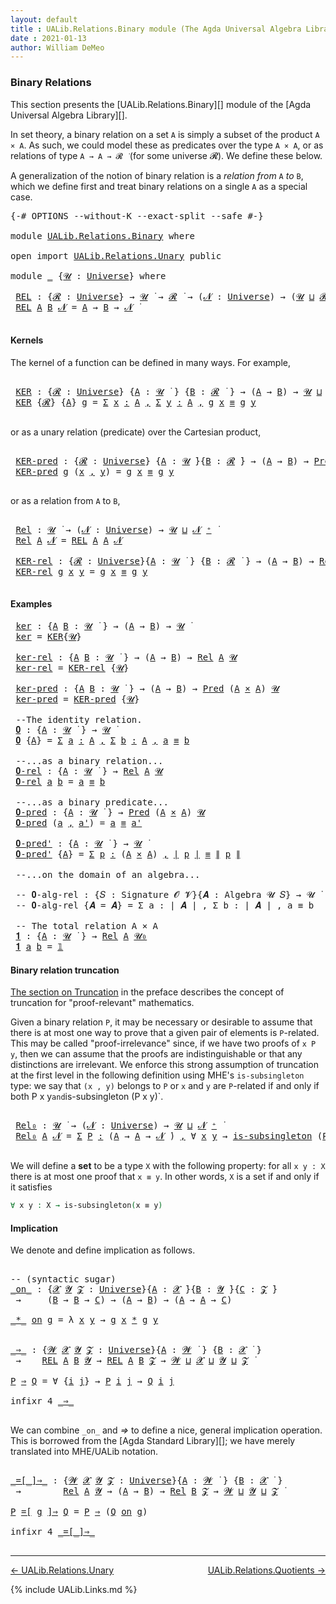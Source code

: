 ```yaml
---
layout: default
title : UALib.Relations.Binary module (The Agda Universal Algebra Library)
date : 2021-01-13
author: William DeMeo
---
```


### <a id="binary-relations">Binary Relations</a>

This section presents the [UALib.Relations.Binary][] module of the [Agda Universal Algebra Library][].

In set theory, a binary relation on a set `A` is simply a subset of the product `A × A`.  As such, we could model these as predicates over the type `A × A`, or as relations of type `A → A → 𝓡 ̇` (for some universe 𝓡). We define these below.

A generalization of the notion of binary relation is a *relation from* `A` *to* `B`, which we define first and treat binary relations on a single `A` as a special case.

<pre class="Agda">
<a id="721" class="Symbol">{-#</a> <a id="725" class="Keyword">OPTIONS</a> <a id="733" class="Pragma">--without-K</a> <a id="745" class="Pragma">--exact-split</a> <a id="759" class="Pragma">--safe</a> <a id="766" class="Symbol">#-}</a>

<a id="771" class="Keyword">module</a> <a id="778" href="UALib.Relations.Binary.html" class="Module">UALib.Relations.Binary</a> <a id="801" class="Keyword">where</a>

<a id="808" class="Keyword">open</a> <a id="813" class="Keyword">import</a> <a id="820" href="UALib.Relations.Unary.html" class="Module">UALib.Relations.Unary</a> <a id="842" class="Keyword">public</a>

<a id="850" class="Keyword">module</a> <a id="857" href="UALib.Relations.Binary.html#857" class="Module">_</a> <a id="859" class="Symbol">{</a><a id="860" href="UALib.Relations.Binary.html#860" class="Bound">𝓤</a> <a id="862" class="Symbol">:</a> <a id="864" href="universes.html#551" class="Postulate">Universe</a><a id="872" class="Symbol">}</a> <a id="874" class="Keyword">where</a>

 <a id="882" href="UALib.Relations.Binary.html#882" class="Function">REL</a> <a id="886" class="Symbol">:</a> <a id="888" class="Symbol">{</a><a id="889" href="UALib.Relations.Binary.html#889" class="Bound">𝓡</a> <a id="891" class="Symbol">:</a> <a id="893" href="universes.html#551" class="Postulate">Universe</a><a id="901" class="Symbol">}</a> <a id="903" class="Symbol">→</a> <a id="905" href="UALib.Relations.Binary.html#860" class="Bound">𝓤</a> <a id="907" href="universes.html#758" class="Function Operator">̇</a> <a id="909" class="Symbol">→</a> <a id="911" href="UALib.Relations.Binary.html#889" class="Bound">𝓡</a> <a id="913" href="universes.html#758" class="Function Operator">̇</a> <a id="915" class="Symbol">→</a> <a id="917" class="Symbol">(</a><a id="918" href="UALib.Relations.Binary.html#918" class="Bound">𝓝</a> <a id="920" class="Symbol">:</a> <a id="922" href="universes.html#551" class="Postulate">Universe</a><a id="930" class="Symbol">)</a> <a id="932" class="Symbol">→</a> <a id="934" class="Symbol">(</a><a id="935" href="UALib.Relations.Binary.html#860" class="Bound">𝓤</a> <a id="937" href="Agda.Primitive.html#636" class="Primitive Operator">⊔</a> <a id="939" href="UALib.Relations.Binary.html#889" class="Bound">𝓡</a> <a id="941" href="Agda.Primitive.html#636" class="Primitive Operator">⊔</a> <a id="943" href="UALib.Relations.Binary.html#918" class="Bound">𝓝</a> <a id="945" href="universes.html#527" class="Primitive Operator">⁺</a><a id="946" class="Symbol">)</a> <a id="948" href="universes.html#758" class="Function Operator">̇</a>
 <a id="951" href="UALib.Relations.Binary.html#882" class="Function">REL</a> <a id="955" href="UALib.Relations.Binary.html#955" class="Bound">A</a> <a id="957" href="UALib.Relations.Binary.html#957" class="Bound">B</a> <a id="959" href="UALib.Relations.Binary.html#959" class="Bound">𝓝</a> <a id="961" class="Symbol">=</a> <a id="963" href="UALib.Relations.Binary.html#955" class="Bound">A</a> <a id="965" class="Symbol">→</a> <a id="967" href="UALib.Relations.Binary.html#957" class="Bound">B</a> <a id="969" class="Symbol">→</a> <a id="971" href="UALib.Relations.Binary.html#959" class="Bound">𝓝</a> <a id="973" href="universes.html#758" class="Function Operator">̇</a>

</pre>


#### <a id="kernels">Kernels</a>

The kernel of a function can be defined in many ways. For example,

<pre class="Agda">

 <a id="1106" href="UALib.Relations.Binary.html#1106" class="Function">KER</a> <a id="1110" class="Symbol">:</a> <a id="1112" class="Symbol">{</a><a id="1113" href="UALib.Relations.Binary.html#1113" class="Bound">𝓡</a> <a id="1115" class="Symbol">:</a> <a id="1117" href="universes.html#551" class="Postulate">Universe</a><a id="1125" class="Symbol">}</a> <a id="1127" class="Symbol">{</a><a id="1128" href="UALib.Relations.Binary.html#1128" class="Bound">A</a> <a id="1130" class="Symbol">:</a> <a id="1132" href="UALib.Relations.Binary.html#860" class="Bound">𝓤</a> <a id="1134" href="universes.html#758" class="Function Operator">̇</a> <a id="1136" class="Symbol">}</a> <a id="1138" class="Symbol">{</a><a id="1139" href="UALib.Relations.Binary.html#1139" class="Bound">B</a> <a id="1141" class="Symbol">:</a> <a id="1143" href="UALib.Relations.Binary.html#1113" class="Bound">𝓡</a> <a id="1145" href="universes.html#758" class="Function Operator">̇</a> <a id="1147" class="Symbol">}</a> <a id="1149" class="Symbol">→</a> <a id="1151" class="Symbol">(</a><a id="1152" href="UALib.Relations.Binary.html#1128" class="Bound">A</a> <a id="1154" class="Symbol">→</a> <a id="1156" href="UALib.Relations.Binary.html#1139" class="Bound">B</a><a id="1157" class="Symbol">)</a> <a id="1159" class="Symbol">→</a> <a id="1161" href="UALib.Relations.Binary.html#860" class="Bound">𝓤</a> <a id="1163" href="Agda.Primitive.html#636" class="Primitive Operator">⊔</a> <a id="1165" href="UALib.Relations.Binary.html#1113" class="Bound">𝓡</a> <a id="1167" href="universes.html#758" class="Function Operator">̇</a>
 <a id="1170" href="UALib.Relations.Binary.html#1106" class="Function">KER</a> <a id="1174" class="Symbol">{</a><a id="1175" href="UALib.Relations.Binary.html#1175" class="Bound">𝓡</a><a id="1176" class="Symbol">}</a> <a id="1178" class="Symbol">{</a><a id="1179" href="UALib.Relations.Binary.html#1179" class="Bound">A</a><a id="1180" class="Symbol">}</a> <a id="1182" href="UALib.Relations.Binary.html#1182" class="Bound">g</a> <a id="1184" class="Symbol">=</a> <a id="1186" href="MGS-MLTT.html#3074" class="Function">Σ</a> <a id="1188" href="UALib.Relations.Binary.html#1188" class="Bound">x</a> <a id="1190" href="MGS-MLTT.html#3074" class="Function">꞉</a> <a id="1192" href="UALib.Relations.Binary.html#1179" class="Bound">A</a> <a id="1194" href="MGS-MLTT.html#3074" class="Function">,</a> <a id="1196" href="MGS-MLTT.html#3074" class="Function">Σ</a> <a id="1198" href="UALib.Relations.Binary.html#1198" class="Bound">y</a> <a id="1200" href="MGS-MLTT.html#3074" class="Function">꞉</a> <a id="1202" href="UALib.Relations.Binary.html#1179" class="Bound">A</a> <a id="1204" href="MGS-MLTT.html#3074" class="Function">,</a> <a id="1206" href="UALib.Relations.Binary.html#1182" class="Bound">g</a> <a id="1208" href="UALib.Relations.Binary.html#1188" class="Bound">x</a> <a id="1210" href="UALib.Prelude.Preliminaries.html#5556" class="Datatype Operator">≡</a> <a id="1212" href="UALib.Relations.Binary.html#1182" class="Bound">g</a> <a id="1214" href="UALib.Relations.Binary.html#1198" class="Bound">y</a>

</pre>

or as a unary relation (predicate) over the Cartesian product,

<pre class="Agda">

 <a id="1308" href="UALib.Relations.Binary.html#1308" class="Function">KER-pred</a> <a id="1317" class="Symbol">:</a> <a id="1319" class="Symbol">{</a><a id="1320" href="UALib.Relations.Binary.html#1320" class="Bound">𝓡</a> <a id="1322" class="Symbol">:</a> <a id="1324" href="universes.html#551" class="Postulate">Universe</a><a id="1332" class="Symbol">}</a> <a id="1334" class="Symbol">{</a><a id="1335" href="UALib.Relations.Binary.html#1335" class="Bound">A</a> <a id="1337" class="Symbol">:</a> <a id="1339" href="UALib.Relations.Binary.html#860" class="Bound">𝓤</a> <a id="1341" href="universes.html#758" class="Function Operator">̇</a><a id="1342" class="Symbol">}{</a><a id="1344" href="UALib.Relations.Binary.html#1344" class="Bound">B</a> <a id="1346" class="Symbol">:</a> <a id="1348" href="UALib.Relations.Binary.html#1320" class="Bound">𝓡</a> <a id="1350" href="universes.html#758" class="Function Operator">̇</a><a id="1351" class="Symbol">}</a> <a id="1353" class="Symbol">→</a> <a id="1355" class="Symbol">(</a><a id="1356" href="UALib.Relations.Binary.html#1335" class="Bound">A</a> <a id="1358" class="Symbol">→</a> <a id="1360" href="UALib.Relations.Binary.html#1344" class="Bound">B</a><a id="1361" class="Symbol">)</a> <a id="1363" class="Symbol">→</a> <a id="1365" href="UALib.Relations.Unary.html#1071" class="Function">Pred</a> <a id="1370" class="Symbol">(</a><a id="1371" href="UALib.Relations.Binary.html#1335" class="Bound">A</a> <a id="1373" href="MGS-MLTT.html#3515" class="Function Operator">×</a> <a id="1375" href="UALib.Relations.Binary.html#1335" class="Bound">A</a><a id="1376" class="Symbol">)</a> <a id="1378" href="UALib.Relations.Binary.html#1320" class="Bound">𝓡</a>
 <a id="1381" href="UALib.Relations.Binary.html#1308" class="Function">KER-pred</a> <a id="1390" href="UALib.Relations.Binary.html#1390" class="Bound">g</a> <a id="1392" class="Symbol">(</a><a id="1393" href="UALib.Relations.Binary.html#1393" class="Bound">x</a> <a id="1395" href="UALib.Prelude.Preliminaries.html#5665" class="InductiveConstructor Operator">,</a> <a id="1397" href="UALib.Relations.Binary.html#1397" class="Bound">y</a><a id="1398" class="Symbol">)</a> <a id="1400" class="Symbol">=</a> <a id="1402" href="UALib.Relations.Binary.html#1390" class="Bound">g</a> <a id="1404" href="UALib.Relations.Binary.html#1393" class="Bound">x</a> <a id="1406" href="UALib.Prelude.Preliminaries.html#5556" class="Datatype Operator">≡</a> <a id="1408" href="UALib.Relations.Binary.html#1390" class="Bound">g</a> <a id="1410" href="UALib.Relations.Binary.html#1397" class="Bound">y</a>

</pre>

or as a relation from `A` to `B`,

<pre class="Agda">

 <a id="1475" href="UALib.Relations.Binary.html#1475" class="Function">Rel</a> <a id="1479" class="Symbol">:</a> <a id="1481" href="UALib.Relations.Binary.html#860" class="Bound">𝓤</a> <a id="1483" href="universes.html#758" class="Function Operator">̇</a> <a id="1485" class="Symbol">→</a> <a id="1487" class="Symbol">(</a><a id="1488" href="UALib.Relations.Binary.html#1488" class="Bound">𝓝</a> <a id="1490" class="Symbol">:</a> <a id="1492" href="universes.html#551" class="Postulate">Universe</a><a id="1500" class="Symbol">)</a> <a id="1502" class="Symbol">→</a> <a id="1504" href="UALib.Relations.Binary.html#860" class="Bound">𝓤</a> <a id="1506" href="Agda.Primitive.html#636" class="Primitive Operator">⊔</a> <a id="1508" href="UALib.Relations.Binary.html#1488" class="Bound">𝓝</a> <a id="1510" href="universes.html#527" class="Primitive Operator">⁺</a> <a id="1512" href="universes.html#758" class="Function Operator">̇</a>
 <a id="1515" href="UALib.Relations.Binary.html#1475" class="Function">Rel</a> <a id="1519" href="UALib.Relations.Binary.html#1519" class="Bound">A</a> <a id="1521" href="UALib.Relations.Binary.html#1521" class="Bound">𝓝</a> <a id="1523" class="Symbol">=</a> <a id="1525" href="UALib.Relations.Binary.html#882" class="Function">REL</a> <a id="1529" href="UALib.Relations.Binary.html#1519" class="Bound">A</a> <a id="1531" href="UALib.Relations.Binary.html#1519" class="Bound">A</a> <a id="1533" href="UALib.Relations.Binary.html#1521" class="Bound">𝓝</a>

 <a id="1537" href="UALib.Relations.Binary.html#1537" class="Function">KER-rel</a> <a id="1545" class="Symbol">:</a> <a id="1547" class="Symbol">{</a><a id="1548" href="UALib.Relations.Binary.html#1548" class="Bound">𝓡</a> <a id="1550" class="Symbol">:</a> <a id="1552" href="universes.html#551" class="Postulate">Universe</a><a id="1560" class="Symbol">}{</a><a id="1562" href="UALib.Relations.Binary.html#1562" class="Bound">A</a> <a id="1564" class="Symbol">:</a> <a id="1566" href="UALib.Relations.Binary.html#860" class="Bound">𝓤</a> <a id="1568" href="universes.html#758" class="Function Operator">̇</a> <a id="1570" class="Symbol">}</a> <a id="1572" class="Symbol">{</a><a id="1573" href="UALib.Relations.Binary.html#1573" class="Bound">B</a> <a id="1575" class="Symbol">:</a> <a id="1577" href="UALib.Relations.Binary.html#1548" class="Bound">𝓡</a> <a id="1579" href="universes.html#758" class="Function Operator">̇</a> <a id="1581" class="Symbol">}</a> <a id="1583" class="Symbol">→</a> <a id="1585" class="Symbol">(</a><a id="1586" href="UALib.Relations.Binary.html#1562" class="Bound">A</a> <a id="1588" class="Symbol">→</a> <a id="1590" href="UALib.Relations.Binary.html#1573" class="Bound">B</a><a id="1591" class="Symbol">)</a> <a id="1593" class="Symbol">→</a> <a id="1595" href="UALib.Relations.Binary.html#1475" class="Function">Rel</a> <a id="1599" href="UALib.Relations.Binary.html#1562" class="Bound">A</a> <a id="1601" href="UALib.Relations.Binary.html#1548" class="Bound">𝓡</a>
 <a id="1604" href="UALib.Relations.Binary.html#1537" class="Function">KER-rel</a> <a id="1612" href="UALib.Relations.Binary.html#1612" class="Bound">g</a> <a id="1614" href="UALib.Relations.Binary.html#1614" class="Bound">x</a> <a id="1616" href="UALib.Relations.Binary.html#1616" class="Bound">y</a> <a id="1618" class="Symbol">=</a> <a id="1620" href="UALib.Relations.Binary.html#1612" class="Bound">g</a> <a id="1622" href="UALib.Relations.Binary.html#1614" class="Bound">x</a> <a id="1624" href="UALib.Prelude.Preliminaries.html#5556" class="Datatype Operator">≡</a> <a id="1626" href="UALib.Relations.Binary.html#1612" class="Bound">g</a> <a id="1628" href="UALib.Relations.Binary.html#1616" class="Bound">y</a>

</pre>

#### <a id="examples">Examples</a>

<pre class="Agda">
 <a id="1693" href="UALib.Relations.Binary.html#1693" class="Function">ker</a> <a id="1697" class="Symbol">:</a> <a id="1699" class="Symbol">{</a><a id="1700" href="UALib.Relations.Binary.html#1700" class="Bound">A</a> <a id="1702" href="UALib.Relations.Binary.html#1702" class="Bound">B</a> <a id="1704" class="Symbol">:</a> <a id="1706" href="UALib.Relations.Binary.html#860" class="Bound">𝓤</a> <a id="1708" href="universes.html#758" class="Function Operator">̇</a> <a id="1710" class="Symbol">}</a> <a id="1712" class="Symbol">→</a> <a id="1714" class="Symbol">(</a><a id="1715" href="UALib.Relations.Binary.html#1700" class="Bound">A</a> <a id="1717" class="Symbol">→</a> <a id="1719" href="UALib.Relations.Binary.html#1702" class="Bound">B</a><a id="1720" class="Symbol">)</a> <a id="1722" class="Symbol">→</a> <a id="1724" href="UALib.Relations.Binary.html#860" class="Bound">𝓤</a> <a id="1726" href="universes.html#758" class="Function Operator">̇</a>
 <a id="1729" href="UALib.Relations.Binary.html#1693" class="Function">ker</a> <a id="1733" class="Symbol">=</a> <a id="1735" href="UALib.Relations.Binary.html#1106" class="Function">KER</a><a id="1738" class="Symbol">{</a><a id="1739" href="UALib.Relations.Binary.html#860" class="Bound">𝓤</a><a id="1740" class="Symbol">}</a>

 <a id="1744" href="UALib.Relations.Binary.html#1744" class="Function">ker-rel</a> <a id="1752" class="Symbol">:</a> <a id="1754" class="Symbol">{</a><a id="1755" href="UALib.Relations.Binary.html#1755" class="Bound">A</a> <a id="1757" href="UALib.Relations.Binary.html#1757" class="Bound">B</a> <a id="1759" class="Symbol">:</a> <a id="1761" href="UALib.Relations.Binary.html#860" class="Bound">𝓤</a> <a id="1763" href="universes.html#758" class="Function Operator">̇</a> <a id="1765" class="Symbol">}</a> <a id="1767" class="Symbol">→</a> <a id="1769" class="Symbol">(</a><a id="1770" href="UALib.Relations.Binary.html#1755" class="Bound">A</a> <a id="1772" class="Symbol">→</a> <a id="1774" href="UALib.Relations.Binary.html#1757" class="Bound">B</a><a id="1775" class="Symbol">)</a> <a id="1777" class="Symbol">→</a> <a id="1779" href="UALib.Relations.Binary.html#1475" class="Function">Rel</a> <a id="1783" href="UALib.Relations.Binary.html#1755" class="Bound">A</a> <a id="1785" href="UALib.Relations.Binary.html#860" class="Bound">𝓤</a>
 <a id="1788" href="UALib.Relations.Binary.html#1744" class="Function">ker-rel</a> <a id="1796" class="Symbol">=</a> <a id="1798" href="UALib.Relations.Binary.html#1537" class="Function">KER-rel</a> <a id="1806" class="Symbol">{</a><a id="1807" href="UALib.Relations.Binary.html#860" class="Bound">𝓤</a><a id="1808" class="Symbol">}</a>

 <a id="1812" href="UALib.Relations.Binary.html#1812" class="Function">ker-pred</a> <a id="1821" class="Symbol">:</a> <a id="1823" class="Symbol">{</a><a id="1824" href="UALib.Relations.Binary.html#1824" class="Bound">A</a> <a id="1826" href="UALib.Relations.Binary.html#1826" class="Bound">B</a> <a id="1828" class="Symbol">:</a> <a id="1830" href="UALib.Relations.Binary.html#860" class="Bound">𝓤</a> <a id="1832" href="universes.html#758" class="Function Operator">̇</a> <a id="1834" class="Symbol">}</a> <a id="1836" class="Symbol">→</a> <a id="1838" class="Symbol">(</a><a id="1839" href="UALib.Relations.Binary.html#1824" class="Bound">A</a> <a id="1841" class="Symbol">→</a> <a id="1843" href="UALib.Relations.Binary.html#1826" class="Bound">B</a><a id="1844" class="Symbol">)</a> <a id="1846" class="Symbol">→</a> <a id="1848" href="UALib.Relations.Unary.html#1071" class="Function">Pred</a> <a id="1853" class="Symbol">(</a><a id="1854" href="UALib.Relations.Binary.html#1824" class="Bound">A</a> <a id="1856" href="MGS-MLTT.html#3515" class="Function Operator">×</a> <a id="1858" href="UALib.Relations.Binary.html#1824" class="Bound">A</a><a id="1859" class="Symbol">)</a> <a id="1861" href="UALib.Relations.Binary.html#860" class="Bound">𝓤</a>
 <a id="1864" href="UALib.Relations.Binary.html#1812" class="Function">ker-pred</a> <a id="1873" class="Symbol">=</a> <a id="1875" href="UALib.Relations.Binary.html#1308" class="Function">KER-pred</a> <a id="1884" class="Symbol">{</a><a id="1885" href="UALib.Relations.Binary.html#860" class="Bound">𝓤</a><a id="1886" class="Symbol">}</a>

 <a id="1890" class="Comment">--The identity relation.</a>
 <a id="1916" href="UALib.Relations.Binary.html#1916" class="Function">𝟎</a> <a id="1918" class="Symbol">:</a> <a id="1920" class="Symbol">{</a><a id="1921" href="UALib.Relations.Binary.html#1921" class="Bound">A</a> <a id="1923" class="Symbol">:</a> <a id="1925" href="UALib.Relations.Binary.html#860" class="Bound">𝓤</a> <a id="1927" href="universes.html#758" class="Function Operator">̇</a> <a id="1929" class="Symbol">}</a> <a id="1931" class="Symbol">→</a> <a id="1933" href="UALib.Relations.Binary.html#860" class="Bound">𝓤</a> <a id="1935" href="universes.html#758" class="Function Operator">̇</a>
 <a id="1938" href="UALib.Relations.Binary.html#1916" class="Function">𝟎</a> <a id="1940" class="Symbol">{</a><a id="1941" href="UALib.Relations.Binary.html#1941" class="Bound">A</a><a id="1942" class="Symbol">}</a> <a id="1944" class="Symbol">=</a> <a id="1946" href="MGS-MLTT.html#3074" class="Function">Σ</a> <a id="1948" href="UALib.Relations.Binary.html#1948" class="Bound">a</a> <a id="1950" href="MGS-MLTT.html#3074" class="Function">꞉</a> <a id="1952" href="UALib.Relations.Binary.html#1941" class="Bound">A</a> <a id="1954" href="MGS-MLTT.html#3074" class="Function">,</a> <a id="1956" href="MGS-MLTT.html#3074" class="Function">Σ</a> <a id="1958" href="UALib.Relations.Binary.html#1958" class="Bound">b</a> <a id="1960" href="MGS-MLTT.html#3074" class="Function">꞉</a> <a id="1962" href="UALib.Relations.Binary.html#1941" class="Bound">A</a> <a id="1964" href="MGS-MLTT.html#3074" class="Function">,</a> <a id="1966" href="UALib.Relations.Binary.html#1948" class="Bound">a</a> <a id="1968" href="UALib.Prelude.Preliminaries.html#5556" class="Datatype Operator">≡</a> <a id="1970" href="UALib.Relations.Binary.html#1958" class="Bound">b</a>

 <a id="1974" class="Comment">--...as a binary relation...</a>
 <a id="2004" href="UALib.Relations.Binary.html#2004" class="Function">𝟎-rel</a> <a id="2010" class="Symbol">:</a> <a id="2012" class="Symbol">{</a><a id="2013" href="UALib.Relations.Binary.html#2013" class="Bound">A</a> <a id="2015" class="Symbol">:</a> <a id="2017" href="UALib.Relations.Binary.html#860" class="Bound">𝓤</a> <a id="2019" href="universes.html#758" class="Function Operator">̇</a> <a id="2021" class="Symbol">}</a> <a id="2023" class="Symbol">→</a> <a id="2025" href="UALib.Relations.Binary.html#1475" class="Function">Rel</a> <a id="2029" href="UALib.Relations.Binary.html#2013" class="Bound">A</a> <a id="2031" href="UALib.Relations.Binary.html#860" class="Bound">𝓤</a>
 <a id="2034" href="UALib.Relations.Binary.html#2004" class="Function">𝟎-rel</a> <a id="2040" href="UALib.Relations.Binary.html#2040" class="Bound">a</a> <a id="2042" href="UALib.Relations.Binary.html#2042" class="Bound">b</a> <a id="2044" class="Symbol">=</a> <a id="2046" href="UALib.Relations.Binary.html#2040" class="Bound">a</a> <a id="2048" href="UALib.Prelude.Preliminaries.html#5556" class="Datatype Operator">≡</a> <a id="2050" href="UALib.Relations.Binary.html#2042" class="Bound">b</a>

 <a id="2054" class="Comment">--...as a binary predicate...</a>
 <a id="2085" href="UALib.Relations.Binary.html#2085" class="Function">𝟎-pred</a> <a id="2092" class="Symbol">:</a> <a id="2094" class="Symbol">{</a><a id="2095" href="UALib.Relations.Binary.html#2095" class="Bound">A</a> <a id="2097" class="Symbol">:</a> <a id="2099" href="UALib.Relations.Binary.html#860" class="Bound">𝓤</a> <a id="2101" href="universes.html#758" class="Function Operator">̇</a> <a id="2103" class="Symbol">}</a> <a id="2105" class="Symbol">→</a> <a id="2107" href="UALib.Relations.Unary.html#1071" class="Function">Pred</a> <a id="2112" class="Symbol">(</a><a id="2113" href="UALib.Relations.Binary.html#2095" class="Bound">A</a> <a id="2115" href="MGS-MLTT.html#3515" class="Function Operator">×</a> <a id="2117" href="UALib.Relations.Binary.html#2095" class="Bound">A</a><a id="2118" class="Symbol">)</a> <a id="2120" href="UALib.Relations.Binary.html#860" class="Bound">𝓤</a>
 <a id="2123" href="UALib.Relations.Binary.html#2085" class="Function">𝟎-pred</a> <a id="2130" class="Symbol">(</a><a id="2131" href="UALib.Relations.Binary.html#2131" class="Bound">a</a> <a id="2133" href="UALib.Prelude.Preliminaries.html#5665" class="InductiveConstructor Operator">,</a> <a id="2135" href="UALib.Relations.Binary.html#2135" class="Bound">a&#39;</a><a id="2137" class="Symbol">)</a> <a id="2139" class="Symbol">=</a> <a id="2141" href="UALib.Relations.Binary.html#2131" class="Bound">a</a> <a id="2143" href="UALib.Prelude.Preliminaries.html#5556" class="Datatype Operator">≡</a> <a id="2145" href="UALib.Relations.Binary.html#2135" class="Bound">a&#39;</a>

 <a id="2150" href="UALib.Relations.Binary.html#2150" class="Function">𝟎-pred&#39;</a> <a id="2158" class="Symbol">:</a> <a id="2160" class="Symbol">{</a><a id="2161" href="UALib.Relations.Binary.html#2161" class="Bound">A</a> <a id="2163" class="Symbol">:</a> <a id="2165" href="UALib.Relations.Binary.html#860" class="Bound">𝓤</a> <a id="2167" href="universes.html#758" class="Function Operator">̇</a> <a id="2169" class="Symbol">}</a> <a id="2171" class="Symbol">→</a> <a id="2173" href="UALib.Relations.Binary.html#860" class="Bound">𝓤</a> <a id="2175" href="universes.html#758" class="Function Operator">̇</a>
 <a id="2178" href="UALib.Relations.Binary.html#2150" class="Function">𝟎-pred&#39;</a> <a id="2186" class="Symbol">{</a><a id="2187" href="UALib.Relations.Binary.html#2187" class="Bound">A</a><a id="2188" class="Symbol">}</a> <a id="2190" class="Symbol">=</a> <a id="2192" href="MGS-MLTT.html#3074" class="Function">Σ</a> <a id="2194" href="UALib.Relations.Binary.html#2194" class="Bound">p</a> <a id="2196" href="MGS-MLTT.html#3074" class="Function">꞉</a> <a id="2198" class="Symbol">(</a><a id="2199" href="UALib.Relations.Binary.html#2187" class="Bound">A</a> <a id="2201" href="MGS-MLTT.html#3515" class="Function Operator">×</a> <a id="2203" href="UALib.Relations.Binary.html#2187" class="Bound">A</a><a id="2204" class="Symbol">)</a> <a id="2206" href="MGS-MLTT.html#3074" class="Function">,</a> <a id="2208" href="UALib.Prelude.Preliminaries.html#11659" class="Function Operator">∣</a> <a id="2210" href="UALib.Relations.Binary.html#2194" class="Bound">p</a> <a id="2212" href="UALib.Prelude.Preliminaries.html#11659" class="Function Operator">∣</a> <a id="2214" href="UALib.Prelude.Preliminaries.html#5556" class="Datatype Operator">≡</a> <a id="2216" href="UALib.Prelude.Preliminaries.html#11740" class="Function Operator">∥</a> <a id="2218" href="UALib.Relations.Binary.html#2194" class="Bound">p</a> <a id="2220" href="UALib.Prelude.Preliminaries.html#11740" class="Function Operator">∥</a>

 <a id="2224" class="Comment">--...on the domain of an algebra...</a>

 <a id="2262" class="Comment">-- 𝟎-alg-rel : {𝑆 : Signature 𝓞 𝓥}{𝑨 : Algebra 𝓤 𝑆} → 𝓤 ̇</a>
 <a id="2321" class="Comment">-- 𝟎-alg-rel {𝑨 = 𝑨} = Σ a ꞉ ∣ 𝑨 ∣ , Σ b ꞉ ∣ 𝑨 ∣ , a ≡ b</a>

 <a id="2380" class="Comment">-- The total relation A × A</a>
 <a id="2409" href="UALib.Relations.Binary.html#2409" class="Function">𝟏</a> <a id="2411" class="Symbol">:</a> <a id="2413" class="Symbol">{</a><a id="2414" href="UALib.Relations.Binary.html#2414" class="Bound">A</a> <a id="2416" class="Symbol">:</a> <a id="2418" href="UALib.Relations.Binary.html#860" class="Bound">𝓤</a> <a id="2420" href="universes.html#758" class="Function Operator">̇</a> <a id="2422" class="Symbol">}</a> <a id="2424" class="Symbol">→</a> <a id="2426" href="UALib.Relations.Binary.html#1475" class="Function">Rel</a> <a id="2430" href="UALib.Relations.Binary.html#2414" class="Bound">A</a> <a id="2432" href="universes.html#504" class="Primitive">𝓤₀</a>
 <a id="2436" href="UALib.Relations.Binary.html#2409" class="Function">𝟏</a> <a id="2438" href="UALib.Relations.Binary.html#2438" class="Bound">a</a> <a id="2440" href="UALib.Relations.Binary.html#2440" class="Bound">b</a> <a id="2442" class="Symbol">=</a> <a id="2444" href="MGS-MLTT.html#408" class="Function">𝟙</a>
</pre>




#### <a id="binary-relation-truncation">Binary relation truncation</a>

[The section on Truncation](UALib.Preface.html#truncation) in the preface describes the concept of truncation for "proof-relevant" mathematics.

Given a binary relation `P`, it may be necessary or desirable to assume that there is at most one way to prove that a given pair of elements is `P`-related.  This may be called "proof-irrelevance" since, if we have two proofs of `x P y`, then we can assume that the proofs are indistinguishable or that any distinctions are irrelevant.  We enforce this strong assumption of truncation at the first level in the following definition using MHE's `is-subsingleton` type: we say that `(x , y)` belongs to `P` or `x` and `y` are `P`-related if and only if both P x y` and `is-subsingleton (P x y)`.

<pre class="Agda">

 <a id="3288" href="UALib.Relations.Binary.html#3288" class="Function">Rel₀</a> <a id="3293" class="Symbol">:</a> <a id="3295" href="UALib.Relations.Binary.html#860" class="Bound">𝓤</a> <a id="3297" href="universes.html#758" class="Function Operator">̇</a> <a id="3299" class="Symbol">→</a> <a id="3301" class="Symbol">(</a><a id="3302" href="UALib.Relations.Binary.html#3302" class="Bound">𝓝</a> <a id="3304" class="Symbol">:</a> <a id="3306" href="universes.html#551" class="Postulate">Universe</a><a id="3314" class="Symbol">)</a> <a id="3316" class="Symbol">→</a> <a id="3318" href="UALib.Relations.Binary.html#860" class="Bound">𝓤</a> <a id="3320" href="Agda.Primitive.html#636" class="Primitive Operator">⊔</a> <a id="3322" href="UALib.Relations.Binary.html#3302" class="Bound">𝓝</a> <a id="3324" href="universes.html#527" class="Primitive Operator">⁺</a> <a id="3326" href="universes.html#758" class="Function Operator">̇</a>
 <a id="3329" href="UALib.Relations.Binary.html#3288" class="Function">Rel₀</a> <a id="3334" href="UALib.Relations.Binary.html#3334" class="Bound">A</a> <a id="3336" href="UALib.Relations.Binary.html#3336" class="Bound">𝓝</a> <a id="3338" class="Symbol">=</a> <a id="3340" href="MGS-MLTT.html#3074" class="Function">Σ</a> <a id="3342" href="UALib.Relations.Binary.html#3342" class="Bound">P</a> <a id="3344" href="MGS-MLTT.html#3074" class="Function">꞉</a> <a id="3346" class="Symbol">(</a><a id="3347" href="UALib.Relations.Binary.html#3334" class="Bound">A</a> <a id="3349" class="Symbol">→</a> <a id="3351" href="UALib.Relations.Binary.html#3334" class="Bound">A</a> <a id="3353" class="Symbol">→</a> <a id="3355" href="UALib.Relations.Binary.html#3336" class="Bound">𝓝</a> <a id="3357" href="universes.html#758" class="Function Operator">̇</a><a id="3358" class="Symbol">)</a> <a id="3360" href="MGS-MLTT.html#3074" class="Function">,</a> <a id="3362" class="Symbol">∀</a> <a id="3364" href="UALib.Relations.Binary.html#3364" class="Bound">x</a> <a id="3366" href="UALib.Relations.Binary.html#3366" class="Bound">y</a> <a id="3368" class="Symbol">→</a> <a id="3370" href="MGS-Basic-UF.html#743" class="Function">is-subsingleton</a> <a id="3386" class="Symbol">(</a><a id="3387" href="UALib.Relations.Binary.html#3342" class="Bound">P</a> <a id="3389" href="UALib.Relations.Binary.html#3364" class="Bound">x</a> <a id="3391" href="UALib.Relations.Binary.html#3366" class="Bound">y</a><a id="3392" class="Symbol">)</a>

</pre>

We will define a **set** to be a type `X` with the following property: for all `x y : X` there is at most one proof that `x ≡ y`.  In other words, `X` is a set if and only if it satisfies

```agda
∀ x y : X → is-subsingleton(x ≡ y)
```

#### <a id="implication">Implication</a>

We denote and define implication as follows.

<pre class="Agda">

<a id="3746" class="Comment">-- (syntactic sugar)</a>
<a id="_on_"></a><a id="3767" href="UALib.Relations.Binary.html#3767" class="Function Operator">_on_</a> <a id="3772" class="Symbol">:</a> <a id="3774" class="Symbol">{</a><a id="3775" href="UALib.Relations.Binary.html#3775" class="Bound">𝓧</a> <a id="3777" href="UALib.Relations.Binary.html#3777" class="Bound">𝓨</a> <a id="3779" href="UALib.Relations.Binary.html#3779" class="Bound">𝓩</a> <a id="3781" class="Symbol">:</a> <a id="3783" href="universes.html#551" class="Postulate">Universe</a><a id="3791" class="Symbol">}{</a><a id="3793" href="UALib.Relations.Binary.html#3793" class="Bound">A</a> <a id="3795" class="Symbol">:</a> <a id="3797" href="UALib.Relations.Binary.html#3775" class="Bound">𝓧</a> <a id="3799" href="universes.html#758" class="Function Operator">̇</a><a id="3800" class="Symbol">}{</a><a id="3802" href="UALib.Relations.Binary.html#3802" class="Bound">B</a> <a id="3804" class="Symbol">:</a> <a id="3806" href="UALib.Relations.Binary.html#3777" class="Bound">𝓨</a> <a id="3808" href="universes.html#758" class="Function Operator">̇</a><a id="3809" class="Symbol">}{</a><a id="3811" href="UALib.Relations.Binary.html#3811" class="Bound">C</a> <a id="3813" class="Symbol">:</a> <a id="3815" href="UALib.Relations.Binary.html#3779" class="Bound">𝓩</a> <a id="3817" href="universes.html#758" class="Function Operator">̇</a><a id="3818" class="Symbol">}</a>
 <a id="3821" class="Symbol">→</a>     <a id="3827" class="Symbol">(</a><a id="3828" href="UALib.Relations.Binary.html#3802" class="Bound">B</a> <a id="3830" class="Symbol">→</a> <a id="3832" href="UALib.Relations.Binary.html#3802" class="Bound">B</a> <a id="3834" class="Symbol">→</a> <a id="3836" href="UALib.Relations.Binary.html#3811" class="Bound">C</a><a id="3837" class="Symbol">)</a> <a id="3839" class="Symbol">→</a> <a id="3841" class="Symbol">(</a><a id="3842" href="UALib.Relations.Binary.html#3793" class="Bound">A</a> <a id="3844" class="Symbol">→</a> <a id="3846" href="UALib.Relations.Binary.html#3802" class="Bound">B</a><a id="3847" class="Symbol">)</a> <a id="3849" class="Symbol">→</a> <a id="3851" class="Symbol">(</a><a id="3852" href="UALib.Relations.Binary.html#3793" class="Bound">A</a> <a id="3854" class="Symbol">→</a> <a id="3856" href="UALib.Relations.Binary.html#3793" class="Bound">A</a> <a id="3858" class="Symbol">→</a> <a id="3860" href="UALib.Relations.Binary.html#3811" class="Bound">C</a><a id="3861" class="Symbol">)</a>

<a id="3864" href="UALib.Relations.Binary.html#3864" class="Bound Operator">_*_</a> <a id="3868" href="UALib.Relations.Binary.html#3767" class="Function Operator">on</a> <a id="3871" href="UALib.Relations.Binary.html#3871" class="Bound">g</a> <a id="3873" class="Symbol">=</a> <a id="3875" class="Symbol">λ</a> <a id="3877" href="UALib.Relations.Binary.html#3877" class="Bound">x</a> <a id="3879" href="UALib.Relations.Binary.html#3879" class="Bound">y</a> <a id="3881" class="Symbol">→</a> <a id="3883" href="UALib.Relations.Binary.html#3871" class="Bound">g</a> <a id="3885" href="UALib.Relations.Binary.html#3877" class="Bound">x</a> <a id="3887" href="UALib.Relations.Binary.html#3864" class="Bound Operator">*</a> <a id="3889" href="UALib.Relations.Binary.html#3871" class="Bound">g</a> <a id="3891" href="UALib.Relations.Binary.html#3879" class="Bound">y</a>


<a id="_⇒_"></a><a id="3895" href="UALib.Relations.Binary.html#3895" class="Function Operator">_⇒_</a> <a id="3899" class="Symbol">:</a> <a id="3901" class="Symbol">{</a><a id="3902" href="UALib.Relations.Binary.html#3902" class="Bound">𝓦</a> <a id="3904" href="UALib.Relations.Binary.html#3904" class="Bound">𝓧</a> <a id="3906" href="UALib.Relations.Binary.html#3906" class="Bound">𝓨</a> <a id="3908" href="UALib.Relations.Binary.html#3908" class="Bound">𝓩</a> <a id="3910" class="Symbol">:</a> <a id="3912" href="universes.html#551" class="Postulate">Universe</a><a id="3920" class="Symbol">}{</a><a id="3922" href="UALib.Relations.Binary.html#3922" class="Bound">A</a> <a id="3924" class="Symbol">:</a> <a id="3926" href="UALib.Relations.Binary.html#3902" class="Bound">𝓦</a> <a id="3928" href="universes.html#758" class="Function Operator">̇</a> <a id="3930" class="Symbol">}</a> <a id="3932" class="Symbol">{</a><a id="3933" href="UALib.Relations.Binary.html#3933" class="Bound">B</a> <a id="3935" class="Symbol">:</a> <a id="3937" href="UALib.Relations.Binary.html#3904" class="Bound">𝓧</a> <a id="3939" href="universes.html#758" class="Function Operator">̇</a> <a id="3941" class="Symbol">}</a>
 <a id="3944" class="Symbol">→</a>    <a id="3949" href="UALib.Relations.Binary.html#882" class="Function">REL</a> <a id="3953" href="UALib.Relations.Binary.html#3922" class="Bound">A</a> <a id="3955" href="UALib.Relations.Binary.html#3933" class="Bound">B</a> <a id="3957" href="UALib.Relations.Binary.html#3906" class="Bound">𝓨</a> <a id="3959" class="Symbol">→</a> <a id="3961" href="UALib.Relations.Binary.html#882" class="Function">REL</a> <a id="3965" href="UALib.Relations.Binary.html#3922" class="Bound">A</a> <a id="3967" href="UALib.Relations.Binary.html#3933" class="Bound">B</a> <a id="3969" href="UALib.Relations.Binary.html#3908" class="Bound">𝓩</a> <a id="3971" class="Symbol">→</a> <a id="3973" href="UALib.Relations.Binary.html#3902" class="Bound">𝓦</a> <a id="3975" href="Agda.Primitive.html#636" class="Primitive Operator">⊔</a> <a id="3977" href="UALib.Relations.Binary.html#3904" class="Bound">𝓧</a> <a id="3979" href="Agda.Primitive.html#636" class="Primitive Operator">⊔</a> <a id="3981" href="UALib.Relations.Binary.html#3906" class="Bound">𝓨</a> <a id="3983" href="Agda.Primitive.html#636" class="Primitive Operator">⊔</a> <a id="3985" href="UALib.Relations.Binary.html#3908" class="Bound">𝓩</a> <a id="3987" href="universes.html#758" class="Function Operator">̇</a>

<a id="3990" href="UALib.Relations.Binary.html#3990" class="Bound">P</a> <a id="3992" href="UALib.Relations.Binary.html#3895" class="Function Operator">⇒</a> <a id="3994" href="UALib.Relations.Binary.html#3994" class="Bound">Q</a> <a id="3996" class="Symbol">=</a> <a id="3998" class="Symbol">∀</a> <a id="4000" class="Symbol">{</a><a id="4001" href="UALib.Relations.Binary.html#4001" class="Bound">i</a> <a id="4003" href="UALib.Relations.Binary.html#4003" class="Bound">j</a><a id="4004" class="Symbol">}</a> <a id="4006" class="Symbol">→</a> <a id="4008" href="UALib.Relations.Binary.html#3990" class="Bound">P</a> <a id="4010" href="UALib.Relations.Binary.html#4001" class="Bound">i</a> <a id="4012" href="UALib.Relations.Binary.html#4003" class="Bound">j</a> <a id="4014" class="Symbol">→</a> <a id="4016" href="UALib.Relations.Binary.html#3994" class="Bound">Q</a> <a id="4018" href="UALib.Relations.Binary.html#4001" class="Bound">i</a> <a id="4020" href="UALib.Relations.Binary.html#4003" class="Bound">j</a>

<a id="4023" class="Keyword">infixr</a> <a id="4030" class="Number">4</a> <a id="4032" href="UALib.Relations.Binary.html#3895" class="Function Operator">_⇒_</a>

</pre>

We can combine `_on_` and _⇒_ to define a nice, general implication operation. This is borrowed from the [Agda Standard Library][]; we have merely translated into MHE/UALib notation.

<pre class="Agda">

<a id="_=[_]⇒_"></a><a id="4247" href="UALib.Relations.Binary.html#4247" class="Function Operator">_=[_]⇒_</a> <a id="4255" class="Symbol">:</a> <a id="4257" class="Symbol">{</a><a id="4258" href="UALib.Relations.Binary.html#4258" class="Bound">𝓦</a> <a id="4260" href="UALib.Relations.Binary.html#4260" class="Bound">𝓧</a> <a id="4262" href="UALib.Relations.Binary.html#4262" class="Bound">𝓨</a> <a id="4264" href="UALib.Relations.Binary.html#4264" class="Bound">𝓩</a> <a id="4266" class="Symbol">:</a> <a id="4268" href="universes.html#551" class="Postulate">Universe</a><a id="4276" class="Symbol">}{</a><a id="4278" href="UALib.Relations.Binary.html#4278" class="Bound">A</a> <a id="4280" class="Symbol">:</a> <a id="4282" href="UALib.Relations.Binary.html#4258" class="Bound">𝓦</a> <a id="4284" href="universes.html#758" class="Function Operator">̇</a> <a id="4286" class="Symbol">}</a> <a id="4288" class="Symbol">{</a><a id="4289" href="UALib.Relations.Binary.html#4289" class="Bound">B</a> <a id="4291" class="Symbol">:</a> <a id="4293" href="UALib.Relations.Binary.html#4260" class="Bound">𝓧</a> <a id="4295" href="universes.html#758" class="Function Operator">̇</a> <a id="4297" class="Symbol">}</a>
 <a id="4300" class="Symbol">→</a>        <a id="4309" href="UALib.Relations.Binary.html#1475" class="Function">Rel</a> <a id="4313" href="UALib.Relations.Binary.html#4278" class="Bound">A</a> <a id="4315" href="UALib.Relations.Binary.html#4262" class="Bound">𝓨</a> <a id="4317" class="Symbol">→</a> <a id="4319" class="Symbol">(</a><a id="4320" href="UALib.Relations.Binary.html#4278" class="Bound">A</a> <a id="4322" class="Symbol">→</a> <a id="4324" href="UALib.Relations.Binary.html#4289" class="Bound">B</a><a id="4325" class="Symbol">)</a> <a id="4327" class="Symbol">→</a> <a id="4329" href="UALib.Relations.Binary.html#1475" class="Function">Rel</a> <a id="4333" href="UALib.Relations.Binary.html#4289" class="Bound">B</a> <a id="4335" href="UALib.Relations.Binary.html#4264" class="Bound">𝓩</a> <a id="4337" class="Symbol">→</a> <a id="4339" href="UALib.Relations.Binary.html#4258" class="Bound">𝓦</a> <a id="4341" href="Agda.Primitive.html#636" class="Primitive Operator">⊔</a> <a id="4343" href="UALib.Relations.Binary.html#4262" class="Bound">𝓨</a> <a id="4345" href="Agda.Primitive.html#636" class="Primitive Operator">⊔</a> <a id="4347" href="UALib.Relations.Binary.html#4264" class="Bound">𝓩</a> <a id="4349" href="universes.html#758" class="Function Operator">̇</a>

<a id="4352" href="UALib.Relations.Binary.html#4352" class="Bound">P</a> <a id="4354" href="UALib.Relations.Binary.html#4247" class="Function Operator">=[</a> <a id="4357" href="UALib.Relations.Binary.html#4357" class="Bound">g</a> <a id="4359" href="UALib.Relations.Binary.html#4247" class="Function Operator">]⇒</a> <a id="4362" href="UALib.Relations.Binary.html#4362" class="Bound">Q</a> <a id="4364" class="Symbol">=</a> <a id="4366" href="UALib.Relations.Binary.html#4352" class="Bound">P</a> <a id="4368" href="UALib.Relations.Binary.html#3895" class="Function Operator">⇒</a> <a id="4370" class="Symbol">(</a><a id="4371" href="UALib.Relations.Binary.html#4362" class="Bound">Q</a> <a id="4373" href="UALib.Relations.Binary.html#3767" class="Function Operator">on</a> <a id="4376" href="UALib.Relations.Binary.html#4357" class="Bound">g</a><a id="4377" class="Symbol">)</a>

<a id="4380" class="Keyword">infixr</a> <a id="4387" class="Number">4</a> <a id="4389" href="UALib.Relations.Binary.html#4247" class="Function Operator">_=[_]⇒_</a>

</pre>


--------------------------------------

[← UALib.Relations.Unary](UALib.Relations.Unary.html)
<span style="float:right;">[UALib.Relations.Quotients →](UALib.Relations.Quotients.html)</span>

{% include UALib.Links.md %}
